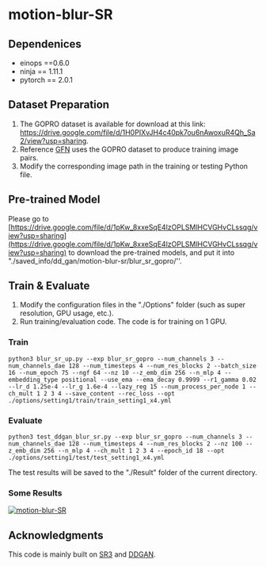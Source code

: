 
# motion-blur-SR

## Dependenices
-  einops ==0.6.0
-  ninja == 1.11.1
-  pytorch == 2.0.1

## Dataset Preparation
1. The GOPRO dataset is available for download at this link: https://drive.google.com/file/d/1H0PIXvJH4c40pk7ou6nAwoxuR4Qh_Sa2/view?usp=sharing.
2. Reference [GFN](https://github.com/jacquelinelala/GFN) uses the GOPRO dataset to produce training image pairs.
3. Modify the corresponding image path in the training or testing Python file.

## Pre-trained Model
Please go to [https://drive.google.com/file/d/1pKw_8xxeSqE4lzOPLSMlHCVGHvCLssqg/view?usp=sharing](https://drive.google.com/file/d/1pKw_8xxeSqE4lzOPLSMlHCVGHvCLssqg/view?usp=sharing) to download the pre-trained models, and put it into "./saved_info/dd_gan/motion-blur-sr/blur_sr_gopro/''.
## Train & Evaluate
1.  Modify the configuration files in the "./Options" folder (such as super resolution, GPU usage, etc.).
2.  Run training/evaluation code. The code is for training on 1 GPU.

### Train
	python3 blur_sr_up.py --exp blur_sr_gopro --num_channels 3 --num_channels_dae 128 --num_timesteps 4 --num_res_blocks 2 --batch_size 16 --num_epoch 75 --ngf 64 --nz 10 --z_emb_dim 256 --n_mlp 4 --embedding_type positional --use_ema --ema_decay 0.9999 --r1_gamma 0.02 --lr_d 1.25e-4 --lr_g 1.6e-4 --lazy_reg 15 --num_process_per_node 1 --ch_mult 1 2 3 4 --save_content --rec_loss --opt ./options/setting1/train/train_setting1_x4.yml
### Evaluate
	python3 test_ddgan_blur_sr.py --exp blur_sr_gopro --num_channels 3 --num_channels_dae 128 --num_timesteps 4 --num_res_blocks 2 --nz 100 --z_emb_dim 256 --n_mlp 4 --ch_mult 1 2 3 4 --epoch_id 18 --opt ./options/setting1/test/test_setting1_x4.yml
The test results will be saved to the "./Result" folder of the current directory.

### Some Results

[![motion-blur-SR](https://github.com/tonia86/motion-blur-SR/blob/main/result.png)](https://github.com/tonia86/motion-blur-SR/blob/main/result.png)

## Acknowledgments

This code is mainly built on [SR3](https://github.com/Janspiry/Image-Super-Resolution-via-Iterative-Refinement) and [DDGAN](https://github.com/NVlabs/denoising-diffusion-gan.git).
